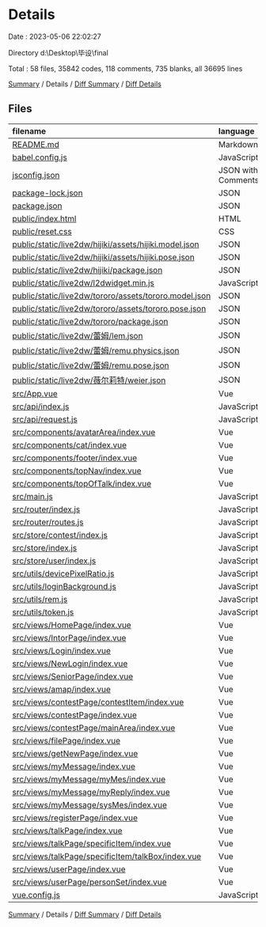 # Details

Date : 2023-05-06 22:02:27

Directory d:\\Desktop\\毕设\\final

Total : 58 files,  35842 codes, 118 comments, 735 blanks, all 36695 lines

[Summary](results.md) / Details / [Diff Summary](diff.md) / [Diff Details](diff-details.md)

## Files
| filename | language | code | comment | blank | total |
| :--- | :--- | ---: | ---: | ---: | ---: |
| [README.md](/README.md) | Markdown | 19 | 0 | 6 | 25 |
| [babel.config.js](/babel.config.js) | JavaScript | 5 | 0 | 1 | 6 |
| [jsconfig.json](/jsconfig.json) | JSON with Comments | 5 | 6 | 0 | 11 |
| [package-lock.json](/package-lock.json) | JSON | 28,453 | 0 | 1 | 28,454 |
| [package.json](/package.json) | JSON | 59 | 0 | 1 | 60 |
| [public/index.html](/public/index.html) | HTML | 19 | 1 | 3 | 23 |
| [public/reset.css](/public/reset.css) | CSS | 54 | 10 | 13 | 77 |
| [public/static/live2dw/hijiki/assets/hijiki.model.json](/public/static/live2dw/hijiki/assets/hijiki.model.json) | JSON | 1 | 0 | 0 | 1 |
| [public/static/live2dw/hijiki/assets/hijiki.pose.json](/public/static/live2dw/hijiki/assets/hijiki.pose.json) | JSON | 1 | 0 | 0 | 1 |
| [public/static/live2dw/hijiki/package.json](/public/static/live2dw/hijiki/package.json) | JSON | 85 | 0 | 1 | 86 |
| [public/static/live2dw/l2dwidget.min.js](/public/static/live2dw/l2dwidget.min.js) | JavaScript | 1 | 0 | 0 | 1 |
| [public/static/live2dw/tororo/assets/tororo.model.json](/public/static/live2dw/tororo/assets/tororo.model.json) | JSON | 1 | 0 | 0 | 1 |
| [public/static/live2dw/tororo/assets/tororo.pose.json](/public/static/live2dw/tororo/assets/tororo.pose.json) | JSON | 1 | 0 | 0 | 1 |
| [public/static/live2dw/tororo/package.json](/public/static/live2dw/tororo/package.json) | JSON | 43 | 0 | 1 | 44 |
| [public/static/live2dw/蕾姆/lem.json](/public/static/live2dw/%E8%95%BE%E5%A7%86/lem.json) | JSON | 228 | 0 | 0 | 228 |
| [public/static/live2dw/蕾姆/remu.physics.json](/public/static/live2dw/%E8%95%BE%E5%A7%86/remu.physics.json) | JSON | 347 | 0 | 0 | 347 |
| [public/static/live2dw/蕾姆/remu.pose.json](/public/static/live2dw/%E8%95%BE%E5%A7%86/remu.pose.json) | JSON | 21 | 0 | 0 | 21 |
| [public/static/live2dw/薇尔莉特/weier.json](/public/static/live2dw/%E8%96%87%E5%B0%94%E8%8E%89%E7%89%B9/weier.json) | JSON | 111 | 0 | 0 | 111 |
| [src/App.vue](/src/App.vue) | Vue | 94 | 0 | 20 | 114 |
| [src/api/index.js](/src/api/index.js) | JavaScript | 33 | 10 | 12 | 55 |
| [src/api/request.js](/src/api/request.js) | JavaScript | 26 | 6 | 7 | 39 |
| [src/components/avatarArea/index.vue](/src/components/avatarArea/index.vue) | Vue | 112 | 0 | 10 | 122 |
| [src/components/cat/index.vue](/src/components/cat/index.vue) | Vue | 403 | 0 | 90 | 493 |
| [src/components/footer/index.vue](/src/components/footer/index.vue) | Vue | 93 | 0 | 26 | 119 |
| [src/components/topNav/index.vue](/src/components/topNav/index.vue) | Vue | 107 | 0 | 9 | 116 |
| [src/components/topOfTalk/index.vue](/src/components/topOfTalk/index.vue) | Vue | 49 | 0 | 2 | 51 |
| [src/main.js](/src/main.js) | JavaScript | 48 | 5 | 14 | 67 |
| [src/router/index.js](/src/router/index.js) | JavaScript | 29 | 0 | 8 | 37 |
| [src/router/routes.js](/src/router/routes.js) | JavaScript | 94 | 0 | 2 | 96 |
| [src/store/contest/index.js](/src/store/contest/index.js) | JavaScript | 23 | 1 | 6 | 30 |
| [src/store/index.js](/src/store/index.js) | JavaScript | 11 | 0 | 3 | 14 |
| [src/store/user/index.js](/src/store/user/index.js) | JavaScript | 40 | 0 | 7 | 47 |
| [src/utils/devicePixelRatio.js](/src/utils/devicePixelRatio.js) | JavaScript | 35 | 9 | 0 | 44 |
| [src/utils/loginBackground.js](/src/utils/loginBackground.js) | JavaScript | 81 | 22 | 12 | 115 |
| [src/utils/rem.js](/src/utils/rem.js) | JavaScript | 9 | 6 | 2 | 17 |
| [src/utils/token.js](/src/utils/token.js) | JavaScript | 9 | 0 | 2 | 11 |
| [src/views/HomePage/index.vue](/src/views/HomePage/index.vue) | Vue | 573 | 0 | 60 | 633 |
| [src/views/IntorPage/index.vue](/src/views/IntorPage/index.vue) | Vue | 44 | 0 | 4 | 48 |
| [src/views/Login/index.vue](/src/views/Login/index.vue) | Vue | 144 | 0 | 9 | 153 |
| [src/views/NewLogin/index.vue](/src/views/NewLogin/index.vue) | Vue | 441 | 1 | 59 | 501 |
| [src/views/SeniorPage/index.vue](/src/views/SeniorPage/index.vue) | Vue | 65 | 0 | 2 | 67 |
| [src/views/amap/index.vue](/src/views/amap/index.vue) | Vue | 217 | 4 | 5 | 226 |
| [src/views/contestPage/contestItem/index.vue](/src/views/contestPage/contestItem/index.vue) | Vue | 107 | 0 | 13 | 120 |
| [src/views/contestPage/index.vue](/src/views/contestPage/index.vue) | Vue | 15 | 0 | 5 | 20 |
| [src/views/contestPage/mainArea/index.vue](/src/views/contestPage/mainArea/index.vue) | Vue | 359 | 0 | 27 | 386 |
| [src/views/filePage/index.vue](/src/views/filePage/index.vue) | Vue | 245 | 0 | 31 | 276 |
| [src/views/getNewPage/index.vue](/src/views/getNewPage/index.vue) | Vue | 202 | 0 | 6 | 208 |
| [src/views/myMessage/index.vue](/src/views/myMessage/index.vue) | Vue | 93 | 0 | 3 | 96 |
| [src/views/myMessage/myMes/index.vue](/src/views/myMessage/myMes/index.vue) | Vue | 320 | 0 | 5 | 325 |
| [src/views/myMessage/myReply/index.vue](/src/views/myMessage/myReply/index.vue) | Vue | 161 | 0 | 21 | 182 |
| [src/views/myMessage/sysMes/index.vue](/src/views/myMessage/sysMes/index.vue) | Vue | 84 | 0 | 13 | 97 |
| [src/views/registerPage/index.vue](/src/views/registerPage/index.vue) | Vue | 166 | 0 | 3 | 169 |
| [src/views/talkPage/index.vue](/src/views/talkPage/index.vue) | Vue | 438 | 6 | 59 | 503 |
| [src/views/talkPage/specificItem/index.vue](/src/views/talkPage/specificItem/index.vue) | Vue | 312 | 0 | 34 | 346 |
| [src/views/talkPage/specificItem/talkBox/index.vue](/src/views/talkPage/specificItem/talkBox/index.vue) | Vue | 395 | 9 | 46 | 450 |
| [src/views/userPage/index.vue](/src/views/userPage/index.vue) | Vue | 588 | 0 | 52 | 640 |
| [src/views/userPage/personSet/index.vue](/src/views/userPage/personSet/index.vue) | Vue | 120 | 0 | 14 | 134 |
| [vue.config.js](/vue.config.js) | JavaScript | 3 | 22 | 5 | 30 |

[Summary](results.md) / Details / [Diff Summary](diff.md) / [Diff Details](diff-details.md)